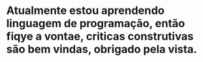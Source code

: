# Atualmente estou aprendendo linguagem de programação, então fiqye a vontae, criticas construtivas são bem vindas, obrigado pela vista.
